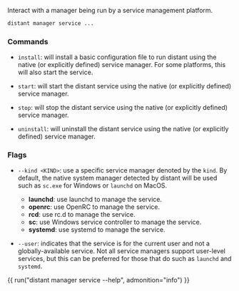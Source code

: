 Interact with a manager being run by a service management platform.

```sh
distant manager service ...
```

### Commands

* `install`: will install a basic configuration file to run distant using the
  native (or explicitly defined) service manager. For some platforms, this will
  also start the service.

* `start`: will start the distant service using the native (or explicitly
  defined) service manager.

* `stop`: will stop the distant service using the native (or explicitly
  defined) service manager.

* `uninstall`: will uninstall the distant service using the native (or
  explicitly defined) service manager.

### Flags

* `--kind <KIND>`: use a specific service manager denoted by the `kind`. By
  default, the native system manager detected by distant will be used such as
  `sc.exe` for Windows or `launchd` on MacOS.

    * **launchd**: use launchd to manage the service.
    * **openrc**:  use OpenRC to manage the service.
    * **rcd**:     use rc.d to manage the service.
    * **sc**:      use Windows service controller to manage the service.
    * **systemd**: use systemd to manage the service.

* `--user`: indicates that the service is for the current user and not a
  globally-available service. Not all service managers support user-level
  services, but this can be preferred for those that do such as `launchd` and
  `systemd`.
    
{{ run("distant manager service --help", admonition="info") }}
